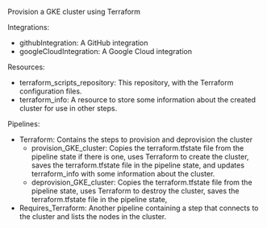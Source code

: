 Provision a GKE cluster using Terraform

Integrations:
  * githubIntegration: A GitHub integration
  * googleCloudIntegration: A Google Cloud integration

Resources:
  * terraform_scripts_repository: This repository, with the Terraform configuration files.
  * terraform_info: A resource to store some information about the created cluster for use in other steps.

Pipelines:
  * Terraform: Contains the steps to provision and deprovision the cluster
      * provision_GKE_cluster: Copies the terraform.tfstate file from the pipeline state if there is one, uses Terraform to create the cluster, saves the terraform.tfstate file in the pipeline state, and updates terraform_info with some information about the cluster.
      * deprovision_GKE_cluster: Copies the terraform.tfstate file from the pipeline state, uses Terraform to destroy the cluster, saves the terraform.tfstate file in the pipeline state,
  * Requires_Terraform: Another pipeline containing a step that connects to the cluster and lists the nodes in the cluster.
